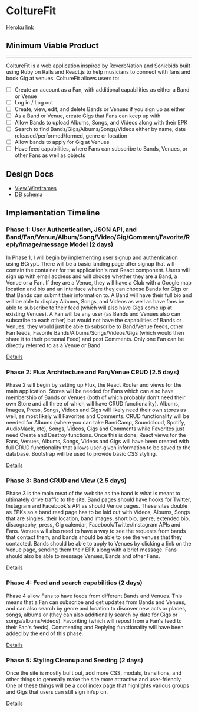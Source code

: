 # ColtureFit

[Heroku link][heroku] 

[heroku]: http://www.herokuapp.com

## Minimum Viable Product
-------------- 
ColtureFit is a web application inspired by ReverbNation and Sonicbids built using Ruby on Rails
and React.js to help musicians to connect with fans and book Gig at venues. ColtureFit allows users to:

<!-- This is a Markdown checklist. Use it to keep track of your progress! -->

- [ ] Create an account as a Fan, with additional capabilities as either a Band or Venue
- [ ] Log in / Log out
- [ ] Create, view, edit, and delete Bands or Venues if you sign up as either
- [ ] As a Band or Venue, create Gigs that Fans can keep up with
- [ ] Allow Bands to upload Albums, Songs, and Videos along with their EPK
- [ ] Search to find Bands/Gigs/Albums/Songs/Videos either by name, date released/performed/formed, genre or location
- [ ] Allow bands to apply for Gig at Venues 
- [ ] Have feed capabilities, where Fans can subscribe to Bands, Venues, or other Fans as well as objects

## Design Docs
* [View Wireframes][view]
* [DB schema][schema]

[view]: ./docs/views.md
[schema]: ./docs/schema.md

## Implementation Timeline

### Phase 1: User Authentication, JSON API, and Band/Fan/Venue/Album/Song/Video/Gig/Comment/Favorite/Reply/Image/message Model  (2 days)
In Phase 1, I will begin by implementing user signup and authentication using BCrypt. There will be a basic landing page after signup that will contain the container for the application's root React component. Users will sign up with email address and will choose whether they are a Band, a Venue or a Fan. If they are a Venue, they will have a Club with a Google map location and bio and an interface where they can choose Bands for Gigs or that Bands can submit their information to. A Band will have their full bio and will be able to display Albums, Songs, and Videos as well as have fans be able to subscribe to their feed (which will also have Gigs come up at existing Venues). A Fan will be any user (as Bands and Venues also can subscribe to each other) but would not have the capabilities of Bands or Venues, they would just be able to subscribe to Band/Venue feeds, other Fan feeds, Favorite Bands/Albums/Songs/Videos/Gigs  (which would then share it to their personal Feed) and post Comments. Only one Fan can be directly referred to as a Venue or Band. 

[Details][phase-one]

### Phase 2: Flux Architecture and Fan/Venue CRUD (2.5 days)
Phase 2 will begin by setting up Flux, the React Router and views for the main application. Stores will be needed for Fans which can also have membership of Bands or Venues (both of which probably don't need their own Store and all three of which will have CRUD functionality). Albums, Images, Press, Songs, Videos and Gigs will likely need their own stores as well, as most likely will Favorites and Comments. CRUD functionality will be needed for Albums (where you can take BandCamp, Soundcloud, Spotify, AudioMack, etc), Songs, Videos, Gigs and Comments while Favorites just need Create and Destroy functions. Once this is done, React views for the Fans, Venues, Albums, Songs, Videos and Gigs will have been created with full CRUD functionality that allows user-given information to be saved to the database. Bootstrap will be used to provide basic CSS styling.

[Details][phase-two]

### Phase 3: Band CRUD and View (2.5 days)
Phase 3 is the main meat of the website as the band is what is meant to ultimately drive traffic to the site. Band pages should have hooks for Twitter, Instagram and Facebook's API as should Venue pages. These sites double as EPKs so a band read page has to be laid out with Videos, Albums, Songs that are singles, their location, band images, short bio, genre, extended bio, discography, press, Gig calendar, Facebook/Twitter/Instagram APIs and Fans. Venues will also need to have a way to see the requests from bands that contact them, and bands should be able to see the venues that they contacted. Bands should be able to apply to Venues by clicking a link on the Venue page, sending them their EPK along with a brief message. Fans should also be able to message Venues, Bands and other Fans.

[Details][phase-three]

### Phase 4: Feed and search capabilities (2 days)
Phase 4 allow Fans to have feeds from different Bands and Venues. This means that a Fan can subscribe and get updates from Bands and Venues, and can also search by genre and location to discover new acts or places, songs, albums or
 (they can also additionally search by date for Gigs or songs/albums/videos). Favoriting (which will repost from a Fan's feed to their Fan's feeds), Commenting and Replying functionality will have been added by the end of this phase. 

[Details][phase-four]

### Phase 5: Styling Cleanup and Seeding (2 days)
Once the site is mostly built out, add more CSS, modals, transitions, and other things to generally make the site more attractive and user-friendly.  One of these things will be a cool index page that highlights various groups and Gigs that users can still sign in/up on.

[Details][phase-five]




[phase-one]: ./docs/phases/phase1.md
[phase-two]: ./docs/phases/phase2.md
[phase-three]: ./docs/phases/phase3.md
[phase-four]: ./docs/phases/phase4.md
[phase-five]: ./docs/phases/phase5.md
